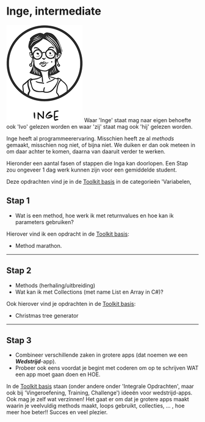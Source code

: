 # Inge, intermediate

![Inge](figures/inge-small.png)
Waar 'Inge' staat mag naar eigen behoefte ook 'Ivo' gelezen worden en waar 'zij' staat mag ook 'hij' gelezen worden. 

Inge heeft al programmeerervaring. Misschien heeft ze al *methods* gemaakt, misschien nog niet, of bijna niet. We duiken er dan ook meteen in om daar achter te komen, daarna van daaruit verder te werken. 

Hieronder een aantal fasen of stappen die Inga kan  doorlopen. Een Stap zou ongeveer 1 dag werk kunnen zijn voor een gemiddelde student. 

Deze opdrachten vind je in de [Toolkit basis](../basic) in de categorieën 'Variabelen, 


## Stap 1

-   Wat is een method, hoe werk ik met returnvalues en hoe kan ik parameters gebruiken?

Hierover vind ik een opdracht in de  [Toolkit basis](../basic): 
+ Method marathon. 



---

## Stap 2

-   Methods (herhaling/uitbreiding)
-   Wat kan ik met Collections (met name List en Array in C#)?

Ook hierover vind je opdrachten in de  [Toolkit basis](../basic): 
+ Christmas tree generator


---

## Stap 3

+ Combineer verschillende zaken in grotere apps (dat noemen we een ***Wedstrijd***-app). 
+ Probeer ook eens voordat je begint met coderen om op te schrijven WAT een app moet gaan doen en HOE. 

In de  [Toolkit basis](../basic) staan (onder andere onder 'Integrale Opdrachten', maar ook bij 'Vingeroefening, Training, Challenge') ideeën voor wedstrijd-apps. Ook mag je zelf wat verzinnen! Het gaat er om dat je grotere apps maakt waarin je veelvuldig methods maakt, loops gebruikt, collecties, ... , hoe meer hoe beter!!  Succes en veel plezier. 

